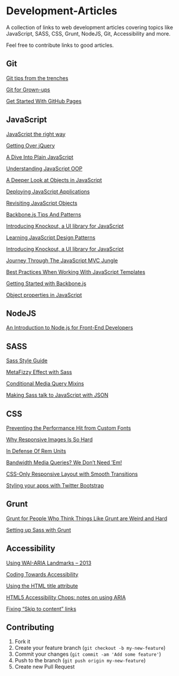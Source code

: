 Development-Articles
====================

A collection of links to web development articles covering topics like JavaScript, SASS, CSS, Grunt, NodeJS, Git, Accessibility and more.

Feel free to contribute links to good articles.


Git
----------

[Git tips from the trenches](https://ochronus.com/git-tips-from-the-trenches/)

[Git for Grown-ups](http://24ways.org/2013/git-for-grownups/)

[Get Started With GitHub Pages](http://24ways.org/2013/get-started-with-github-pages/)

JavaScript
----------

[JavaScript the right way](http://jstherightway.org/)

[Getting Over jQuery](http://blog.ponyfoo.com/2013/07/09/getting-over-jquery)

[A Dive Into Plain JavaScript](http://blog.adtile.me/2014/01/16/a-dive-into-plain-javascript/)

[Understanding JavaScript OOP](http://robotlolita.github.io/2011/10/09/understanding-javascript-oop.html)

[A Deeper Look at Objects in JavaScript](http://www.kirupa.com/html5/a_deeper_look_at_objects_in_javascript.htm)

[Deploying JavaScript Applications](https://alexsexton.com/blog/2013/03/deploying-javascript-applications/)

[Revisiting JavaScript Objects](http://www.laktek.com/2012/12/29/revisiting-javascript-objects/)

[Backbone.js Tips And Patterns](http://coding.smashingmagazine.com/2013/08/09/backbone-js-tips-patterns/)

[Introducing Knockout, a UI library for JavaScript](http://blog.stevensanderson.com/2010/07/05/introducing-knockout-a-ui-library-for-javascript/)

[Learning JavaScript Design Patterns](http://addyosmani.com/resources/essentialjsdesignpatterns/book/#factorypatternjavascript)

[Introducing Knockout, a UI library for JavaScript](http://blog.stevensanderson.com/2010/07/05/introducing-knockout-a-ui-library-for-javascript/)

[Journey Through The JavaScript MVC Jungle](http://coding.smashingmagazine.com/2012/07/27/journey-through-the-javascript-mvc-jungle/)

[Best Practices When Working With JavaScript Templates](http://code.tutsplus.com/tutorials/best-practices-when-working-with-javascript-templates--net-28364)

[Getting Started with Backbone.js](http://code.tutsplus.com/tutorials/getting-started-with-backbone-js--net-19751)

[Object properties in JavaScript](http://www.2ality.com/2012/10/javascript-properties.html)


NodeJS
----------

[An Introduction to Node.js for Front-End Developers](http://speckyboy.com/2013/11/13/node-js-for-front-end-developers/)


SASS
----------

[Sass Style Guide](http://css-tricks.com/sass-style-guide/)

[MetaFizzy Effect with Sass](http://css-tricks.com/metafizzy-effect-with-sass/)

[Conditional Media Query Mixins](http://css-tricks.com/conditional-media-query-mixins/)

[Making Sass talk to JavaScript with JSON](http://css-tricks.com/making-sass-talk-to-javascript-with-json/)


CSS
----------

[Preventing the Performance Hit from Custom Fonts](http://css-tricks.com/preventing-the-performance-hit-from-custom-fonts/)

[Why Responsive Images Is So Hard](https://www.readability.com/articles/paaucghp)

[In Defense Of Rem Units](http://techtime.getharvest.com/blog/in-defense-of-rem-units)

[Bandwidth Media Queries? We Don’t Need ’Em!](http://mobile.smashingmagazine.com/2013/01/09/bandwidth-media-queries-we-dont-need-em/)

[CSS-Only Responsive Layout with Smooth Transitions](http://tympanus.net/codrops/2012/06/12/css-only-responsive-layout-with-smooth-transitions/)

[Styling your apps with Twitter Bootstrap](http://www.adobe.com/devnet/html5/articles/twitter-bootstrap.html)


Grunt
----------

[Grunt for People Who Think Things Like Grunt are Weird and Hard](http://24ways.org/2013/grunt-is-not-weird-and-hard/)

[Setting up Sass with Grunt](http://culttt.com/2013/11/18/setting-sass-grunt/)


Accessibility
----------

[Using WAI-ARIA Landmarks – 2013](http://blog.paciellogroup.com/2013/02/using-wai-aria-landmarks-2013/)

[Coding Towards Accessibility](http://24ways.org/2013/coding-towards-accessibility/)

[Using the HTML title attribute](http://blog.paciellogroup.com/2013/01/using-the-html-title-attribute-updated/)

[HTML5 Accessibility Chops: notes on using ARIA](http://blog.paciellogroup.com/2012/06/html5-accessibility-chops-using-aria-notes/)

[Fixing “Skip to content” links](http://www.nczonline.net/blog/2013/01/15/fixing-skip-to-content-links/)


## Contributing

1. Fork it
2. Create your feature branch (`git checkout -b my-new-feature`)
3. Commit your changes (`git commit -am 'Add some feature'`)
4. Push to the branch (`git push origin my-new-feature`)
5. Create new Pull Request
